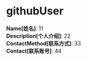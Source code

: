 # githubUser

**Name[姓名]**: 11  
**Description[个人介绍]**: 22  
**ContactMethod[联系方式]**: 33  
**Contact[联系账号]**: 44
